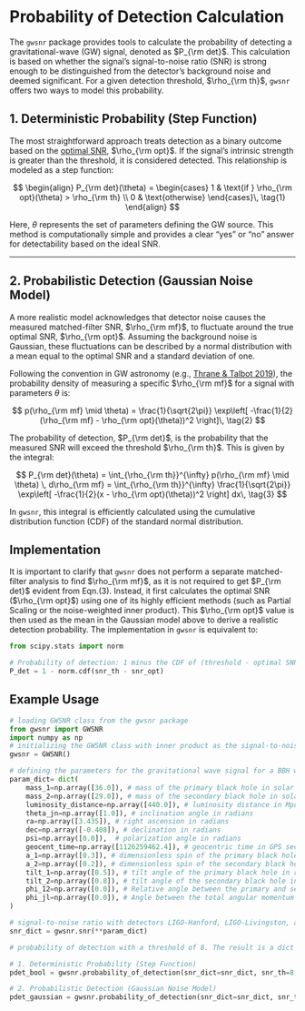 # Probability of Detection Calculation

The `gwsnr` package provides tools to calculate the probability of detecting a gravitational-wave (GW) signal, denoted as $P_{\rm det}$. This calculation is based on whether the signal’s signal-to-noise ratio (SNR) is strong enough to be distinguished from the detector’s background noise and deemed significant. For a given detection threshold, $\rho_{\rm th}$, `gwsnr` offers two ways to model this probability.


## 1. Deterministic Probability (Step Function)

The most straightforward approach treats detection as a binary outcome based on the [optimal SNR](innerproduct.md#optimal-snr-calculation), $\rho_{\rm opt}$. If the signal’s intrinsic strength is greater than the threshold, it is considered detected. This relationship is modeled as a step function:

$$
\begin{align}
P_{\rm det}(\theta) =
\begin{cases}
1 & \text{if } \rho_{\rm opt}(\theta) > \rho_{\rm th} \\
0 & \text{otherwise}
\end{cases}\, \tag{1}
\end{align}
$$

Here, $\theta$ represents the set of parameters defining the GW source. This method is computationally simple and provides a clear “yes” or “no” answer for detectability based on the ideal SNR.

---

## 2. Probabilistic Detection (Gaussian Noise Model)

A more realistic model acknowledges that detector noise causes the measured matched-filter SNR, $\rho_{\rm mf}$, to fluctuate around the true optimal SNR, $\rho_{\rm opt}$. Assuming the background noise is Gaussian, these fluctuations can be described by a normal distribution with a mean equal to the optimal SNR and a standard deviation of one.

Following the convention in GW astronomy (e.g., [Thrane & Talbot 2019](https://arxiv.org/abs/1809.02293)), the probability density of measuring a specific $\rho_{\rm mf}$ for a signal with parameters $\theta$ is:

$$
p(\rho_{\rm mf} \mid \theta) = \frac{1}{\sqrt{2\pi}} \exp\left[ -\frac{1}{2}(\rho_{\rm mf} - \rho_{\rm opt}(\theta))^2 \right]\, \tag{2}
$$

The probability of detection, $P_{\rm det}$, is the probability that the measured SNR will exceed the threshold $\rho_{\rm th}$. This is given by the integral:

$$
P_{\rm det}(\theta) = \int_{\rho_{\rm th}}^{\infty} p(\rho_{\rm mf} \mid \theta) \, d\rho_{\rm mf}
= \int_{\rho_{\rm th}}^{\infty} \frac{1}{\sqrt{2\pi}} \exp\left[ -\frac{1}{2}(x - \rho_{\rm opt}(\theta))^2 \right] dx\, \tag{3}
$$

In `gwsnr`, this integral is efficiently calculated using the cumulative distribution function (CDF) of the standard normal distribution.

## Implementation

It is important to clarify that `gwsnr` does not perform a separate matched-filter analysis to find $\rho_{\rm mf}$, as it is not required to get $P_{\rm det}$ evident from Eqn.(3). Instead, it first calculates the optimal SNR ($\rho_{\rm opt}$) using one of its highly efficient methods (such as Partial Scaling or the noise-weighted inner product). This $\rho_{\rm opt}$ value is then used as the mean in the Gaussian model above to derive a realistic detection probability. The implementation in `gwsnr` is equivalent to:

```python
from scipy.stats import norm

# Probability of detection: 1 minus the CDF of (threshold - optimal SNR)
P_det = 1 - norm.cdf(snr_th - snr_opt)
```

## Example Usage

```python
# loading GWSNR class from the gwsnr package
from gwsnr import GWSNR
import numpy as np
# initializing the GWSNR class with inner product as the signal-to-noise ratio type
gwsnr = GWSNR()

# defining the parameters for the gravitational wave signal for a BBH with GW150914 like parameters
param_dict= dict(
    mass_1=np.array([36.0]), # mass of the primary black hole in solar masses
    mass_2=np.array([29.0]), # mass of the secondary black hole in solar masses
    luminosity_distance=np.array([440.0]), # luminosity distance in Mpc
    theta_jn=np.array([1.0]), # inclination angle in radians
    ra=np.array([3.435]), # right ascension in radians
    dec=np.array([-0.408]), # declination in radians
    psi=np.array([0.0]),  # polarization angle in radians
    geocent_time=np.array([1126259462.4]), # geocentric time in GPS seconds
    a_1=np.array([0.3]), # dimensionless spin of the primary black hole
    a_2=np.array([0.2]), # dimensionless spin of the secondary black hole
    tilt_1=np.array([0.5]), # tilt angle of the primary black hole in radians
    tilt_2=np.array([0.8]), # tilt angle of the secondary black hole in radians
    phi_12=np.array([0.0]), # Relative angle between the primary and secondary spin of the binary in radians
    phi_jl=np.array([0.0]), # Angle between the total angular momentum and the orbital angular momentum in radians
)

# signal-to-noise ratio with detectors LIGO-Hanford, LIGO-Livingston, and Virgo with O4 observing run sensitivity
snr_dict = gwsnr.snr(**param_dict)

# probability of detection with a threshold of 8. The result is a dict with keys as detector names and values as the detection probabilities, and also the network detection probability.

# 1. Deterministic Probability (Step Function)
pdet_bool = gwsnr.probability_of_detection(snr_dict=snr_dict, snr_th=8, snr_th_net=8, type="bool") 

# 2. Probabilistic Detection (Gaussian Noise Model)
pdet_gaussian = gwsnr.probability_of_detection(snr_dict=snr_dict, snr_th=8, snr_th_net=8, type="matched_filter")
```      

<!-- ## Probability of Detection Calculation

The `gwsnr` package provides tools to evaluate the probability of detecting a GW signal, denoted as $P_{\rm det}$. The calculation is based on whether the observed SNR exceeds a specified threshold, $\rho_{\rm th}$, for either individual detectors or a detector network. For most practical applications with Gaussian noise, using an SNR threshold is a reliable (proxy) criterion for detection.

Within gwsnr, two principal approaches are available for computing $P_{\rm det}$: one based on the optimal SNR, $\rho_{\rm opt}$, and another that considers the statistical nature of the matched-filter SNR, $\rho_{\rm mf}$.

## Detection Probability Using the Optimal SNR

When using the optimal SNR, the detection criterion is straightforward. A signal is considered detected if $\rho_{\rm opt}$ surpasses the threshold $\rho_{\rm th}$. In this case, the detection probability is represented as a step function:

$$
P_{\rm det} = P(\theta\mid \rho_{\rm opt}) =
\begin{cases}
1 & \text{if } \rho_{\rm opt} > \rho_{\rm th}, \\
0 & \text{otherwise},
\end{cases}
$$

where $\theta$ represents the set of parameters for the GW signal.

## Detection Probability with Matched-Filter SNR

For a more realistic scenario, the matched-filter SNR, $\rho_{\rm mf}$, fluctuates due to noise and follows a normal distribution with mean $\rho_{\rm opt}(\theta)$ and unit variance for a given set of parameters $\theta$. Following [Thrane et al. 2019](https://arxiv.org/abs/1809.02293), the probability density for measuring a particular value $\rho_{\rm mf}$ is

$$
p(\rho_{\rm mf} | \theta) = \frac{1}{\sqrt{2\pi}} \exp\left[-\frac{1}{2} \left( \rho_{\rm mf} - \rho_{\rm opt}(\theta) \right)^2 \right].
$$

The probability that the measured SNR exceeds the threshold, i.e., the probability of detection, is then given by

$$
P_{\rm det} = P(\theta\mid \rho_{\rm opt}) = \int_{\rho_{\rm th}}^{\infty} \frac{1}{\sqrt{2\pi}} \exp\left[ -\frac{1}{2} (x - \rho_{\rm opt}(\theta))^2 \right] dx.
$$

Numerically, the integral for the probability of detection can be evaluated using the cumulative distribution function (CDF) of the standard normal distribution. In practice, this is implemented in `gwsnr` as

```python
P_det = 1 - norm.cdf(snr_th - snr_opt)
```

**Note:** This way of calculating $\rho_{\rm mf}$ doesn't involve matched-filter SNR calculation, but rather uses the optimal SNR $\rho_{\rm opt}$, which is computed using the noise-weighted inner product method or the Partial Scaling method, and then Pdet is derived from the assumption of Gaussian noise.

## Example Usage

Here is an example of how to compute the probability of detection using `gwsnr`:

```python
# loading GWSNR class from the gwsnr package
import gwsnr
import numpy as np

# initializing the GWSNR class with inner product as the signal-to-noise ratio type
gwsnr = gwsnr.GWSNR(snr_type='inner_product', waveform_approximant='IMRPhenomXPHM')

# defining the parameters for the gravitational wave signal for a BBH with GW150914 like parameters
param_dict= dict(
    mass_1=np.array([36.0]), # mass of the primary black hole in solar masses
    mass_2=np.array([29.0]), # mass of the secondary black hole in solar masses
    luminosity_distance=np.array([440.0]), # luminosity distance in Mpc
    theta_jn=np.array([1.0]), # inclination angle in radians
    ra=np.array([3.435]), # right ascension in radians
    dec=np.array([-0.408]), # declination in radians
    psi=np.array([0.0]),  # polarization angle in radians
    geocent_time=np.array([1126259462.4]), # geocentric time in GPS seconds
    a_1=np.array([0.3]), # dimensionless spin of the primary black hole
    a_2=np.array([0.2]), # dimensionless spin of the secondary black hole
    tilt_1=np.array([0.5]), # tilt angle of the primary black hole in radians
    tilt_2=np.array([0.8]), # tilt angle of the secondary black hole in radians
    phi_12=np.array([0.0]), # Relative angle between the primary and secondary spin of the binary in radians
    phi_jl=np.array([0.0]), # Angle between the total angular momentum and the orbital angular momentum in radians
)

# 
# signal-to-noise ratio with detectors LIGO-Hanford, LIGO-Livingston, and Virgo with O4 observing run sensitivity
snr_dict = gwsnr.snr(**param_dict)

# Calculate the probability of detection with a threshold of 8 for matched filter SNR
pdet = gwsnr.probability_of_detection(snr_dict=snr_dict, snr_th=8., snr_th_net=8., type="matched_filter") # or type="bool"
``` -->